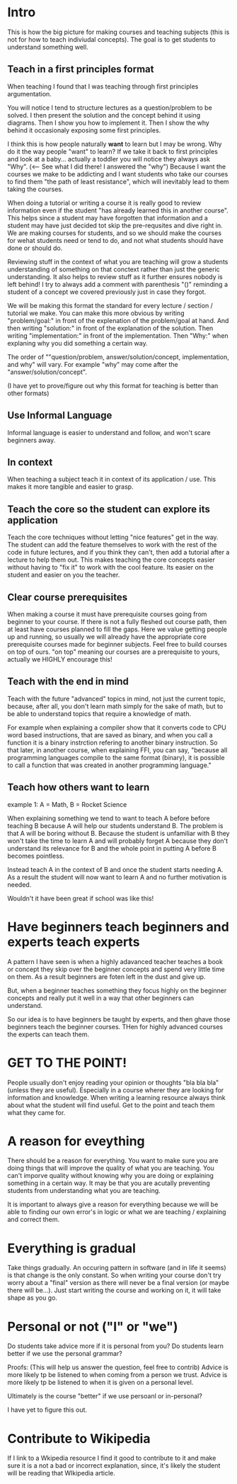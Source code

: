 # Intro
This is how the big picture for making courses and teaching subjects (this is not for how to teach indiviudal concepts). The goal is to get students to understand something well.


## Teach in a first principles format
When teaching I found that I was teaching through first principles argumentation.

You will notice I tend to structure lectures as a question/problem to be solved. I then present the solution and the concept behind it using diagrams. Then I show you how to implement it. Then I show the why behind it occasionaly exposing some first principles.

I think this is how people naturally **want** to learn but I may be wrong. Why do it the way people "want" to learn? If we take it back to first principles and look at a baby... actually a toddler you will notice they always ask "Why". (<-- See what I did there! I answered the "why") Because I want the courses we make to be addicting and I want students who take our courses to find them "the path of least resistance", which will inevitably lead to them taking the courses.

When doing a tutorial or writing a course it is really good to review information even if the student "has already learned this in another course". This helps since a student may have forgotten that information and a student may have just decided tot skip the pre-requsites and dive right in. We are making courses for students, and so we should make the courses for wehat students need or tend to do, and not what students should have done or should do.

Reviewing stuff in the context of what you are teaching will grow a students understanding of something on that conctext rather than just the generic understanding. It also helps to review stuff as it further ensures nobody is left behind! I try to always add a comment with parenthesis "()" reminding a student of a concept we covered previously just in case they forgot.

We will be making this format the standard for every lecture / section / tutorial we make. You can make this more obvious by writing "problem/goal:" in front of the explenation of the problem/goal at hand. And then writing "solution:" in front of the explanation of the solution. Then writing "implementation:" in front of the implementation. Then "Why:" when explaning why you did something a certain way.

The order of ""question/problem, answer/solution/concept, implementation, and why" will vary. For example "why" may come after the "answer/solution/concept".

(I have yet to prove/figure out why this format for teaching is better than other formats)


## Use Informal Language
Informal language is easier to understand and follow, and won't scare beginners away.


## In context
When teaching a subject teach it in context of its application / use. This makes it more tangible and easier to grasp.


## Teach the core so the student can explore its application
Teach the core techniques without letting "nice features" get in the way. The student can add the feature themselves to work with the rest of the code in future lectures, and if you think they can't, then add a tutorial after a lecture to help them out. This makes teaching the core concepts easier without having to "fix it" to work with the cool feature. Its easier on the student and easier on you the teacher.


## Clear course prerequisites
When making a course it must have prerequisite courses going from beginner to your course. If there is not a fully fleshed out course path, then at least have courses planned to fill the gaps. Here we value getting people up and running, so usually we will already have the appropriate core prerequisite courses made for beginner subjects. Feel free to build courses on top of ours. "on top" meaning our courses are a prerequisite to yours, actually we HIGHLY encourage this!


## Teach with the end in mind
Teach with the future "advanced" topics in mind, not just the current topic, because, after all, you don't learn math simply for the sake of math, but to be able to understand topics that require a knowledge of math. 

For example when explaining a compiler show that it converts code to CPU word based instructions, that are saved as binary, and when you call a function it is a binary instrction refering to another binary instruction. So that later, in another course, when explaining FFI, you can say, "because all programming languages compile to the same format (binary), it is possible to call a function that was created in another programming language."


## Teach how others want to learn
example 1: A = Math, B = Rocket Science

When explaining something we tend to want to teach A before before teaching B because A will help our students understand B. The problem is that A will be boring without B. Because the student is unfamiliar with B they won't take the time to learn A and will probably forget A because they don't understand its relevance for B and the whole point in putting A before B becomes pointless.

Instead teach A in the context of B and once the student starts needing A. As a result the student will now want to learn A and no further motivation is needed.

Wouldn't it have been great if school was like this!


# Have beginners teach beginners and experts teach experts
A pattern I have seen is when a highly adavanced teacher teaches a book or concept they skip over the beginner concepts and spend very little time on them. As a result beginners are foten left in the dust and give up.

But, when a beginner teaches something they focus highly on the beginner concepts and really put it well in a way that other beginners can understand.

So our idea is to have beginners be taught by experts, and then ghave those beginners teach the beginner courses. THen for highly advanced courses the experts can teach them.


# GET TO THE POINT!
People usually don't enjoy reading your opinion or thoughts "bla bla bla"(unless they are useful). Especially in a course wherer they are looking for information and knowledge. When writing a learning resource always think about what the student will find useful. Get to the point and teach them what they came for.


# A reason for eveything
There should be a reason for everything. You want to make sure you are doing things that will improve the quality of what you are teaching. You can't imporve quality without knowing why you are doing or explaining something in a certain way. It may be that you are acutally preventing students from understanding what you are teaching.

It is important to always give a reason for everything because we will be able to finding our own error's in logic or what we are teaching / explaining and correct them. 


# Everything is gradual
Take things gradually. An occuring pattern in software (and in life it seems) is that change is the only constant. So when writing your course don't try worry about a "final" version as there will never be a final version (or maybe there will be...). Just start writing the course and working on it, it will take shape as you go. 


# Personal or not ("I" or "we")
Do students take advice more if it is personal from you?
Do students learn better if we use the personal grammar?

Proofs: (This will help us answer the question, feel free to contrib)
Advice is more likely tp be listened to when coming from a person we trust.
Advice is more likely tp be listened to when it is given on a personal level.

Ultimately is the course "better" if we use persoanl or in-personal?

I have yet to figure this out.


# Contribute to Wikipedia
If I link to a Wkipedia resource I find it good to contribute to it and make sure it is a not a bad or incorrect explanation, since, it's likely the student will be reading that WIkipedia article.